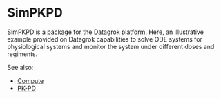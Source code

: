 # SimPKPD

SimPKPD is a [package](https://datagrok.ai/help/develop/develop#packages) for the [Datagrok](https://datagrok.ai) platform.
Here, an illustrative example provided on Datagrok capabilities to solve ODE systems for physiological systems and monitor the system under different doses and regiments.

See also:

* [Compute](https://datagrok.ai/help/compute/)
* [PK-PD](https://www.ncbi.nlm.nih.gov/pmc/articles/PMC7348046/)
